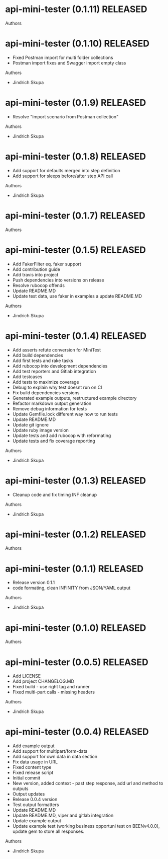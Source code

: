 # api-mini-tester (0.1.11) RELEASED



Authors



# api-mini-tester (0.1.10) RELEASED

  * Fixed Postman import for multi folder collections
  * Postman import fixes and Swagger import empty class

Authors

* Jindrich Skupa

# api-mini-tester (0.1.9) RELEASED

  * Resolve "Import scenario from Postman collection"

Authors

* Jindrich Skupa

# api-mini-tester (0.1.8) RELEASED

  * Add support for defaults merged into step definition
  * Add support for sleeps before/after step API call

Authors

* Jindrich Skupa

# api-mini-tester (0.1.7) RELEASED



Authors



# api-mini-tester (0.1.5) RELEASED

  * Add FakerFilter eq. faker support
  * Add contribution guide
  * Add travis into project
  * Push dependencies into versions on release
  * Resolve rubocop offends
  * Update README.MD
  * Update test data, use faker in examples a update README.MD

Authors

* Jindrich Skupa

# api-mini-tester (0.1.4) RELEASED

  * Add asserts refute conversion for MiniTest
  * Add build dependencies
  * Add first tests and rake tasks
  * Add rubocop into development dependencies
  * Add test reporters and Gitlab integration
  * Add testcases
  * Add tests to maximize coverage
  * Debug to explain why test doesnt run on CI
  * Fix build dependencies versions
  * Generated example outputs, restructured example directory
  * Refactor markdown output generation
  * Remove debug information for tests
  * Update Gemfile.lock different way how to run tests
  * Update README.MD
  * Update git ignore
  * Update ruby image version
  * Update tests and add rubocop with reformating
  * Update tests and fix coverage reporting

Authors

* Jindrich Skupa

# api-mini-tester (0.1.3) RELEASED

  * Cleanup code and fix timing INF cleanup

Authors

* Jindrich Skupa

# api-mini-tester (0.1.2) RELEASED



Authors


# api-mini-tester (0.1.1) RELEASED

  * Release version 0.1.1
  * code formating, clean INFINITY from JSON/YAML output

Authors

* Jindrich Skupa

# api-mini-tester (0.1.0) RELEASED



Authors


# api-mini-tester (0.0.5) RELEASED

  * Add LICENSE
  * Add project CHANGELOG.MD
  * Fixed build - use right tag and runner
  * Fixed multi-part calls - missing headers

Authors

* Jindrich Skupa

# api-mini-tester (0.0.4) RELEASED

  * Add example output
  * Add support for multipart/form-data
  * Add support for own data in data section
  * Fix data usage in URL
  * Fixed content type
  * Fixed release script
  * Initial commit
  * New version, added context - past step response, add url and method to outputs
  * Output updates
  * Release 0.0.4 version
  * Test output formatters
  * Update README.MD
  * Update README.MD, viper and gitlab integration
  * Update example output
  * Update example test (working business opportuni test on BEENv4.0.0), update gem to store all responses.

Authors

* Jindrich Skupa

